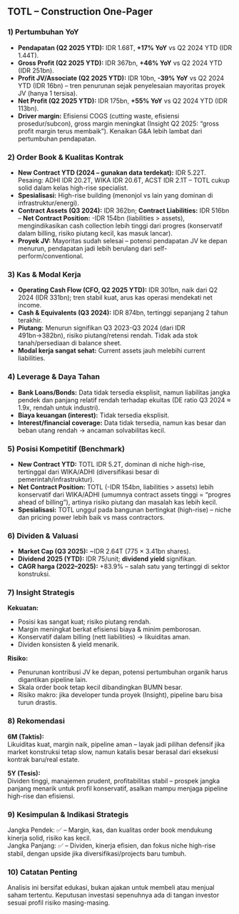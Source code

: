 ## TOTL – Construction One-Pager

### 1) Pertumbuhan YoY
- **Pendapatan (Q2 2025 YTD):** IDR 1.68T, **+17% YoY** vs Q2 2024 YTD (IDR 1.44T).
- **Gross Profit (Q2 2025 YTD):** IDR 367bn, **+46% YoY** vs Q2 2024 YTD (IDR 251bn).
- **Profit JV/Associate (Q2 2025 YTD):** IDR 10bn, **-39% YoY** vs Q2 2024 YTD (IDR 16bn) – tren penurunan sejak penyelesaian mayoritas proyek JV (hanya 1 tersisa).
- **Net Profit (Q2 2025 YTD):** IDR 175bn, **+55% YoY** vs Q2 2024 YTD (IDR 113bn).
- **Driver margin:** Efisiensi COGS (cutting waste, efisiensi prosedur/subcon), gross margin meningkat (Insight Q2 2025: “gross profit margin terus membaik”). Kenaikan G&A lebih lambat dari pertumbuhan pendapatan.

### 2) Order Book & Kualitas Kontrak
- **New Contract YTD (2024 – gunakan data terdekat):** IDR 5.22T. Pesaing: ADHI IDR 20.2T, WIKA IDR 20.6T, ACST IDR 2.1T – TOTL cukup solid dalam kelas high-rise specialist.
- **Spesialisasi:** High-rise building (menonjol vs lain yang dominan di infrastruktur/energi).
- **Contract Assets (Q3 2024):** IDR 362bn; **Contract Liabilities:** IDR 516bn – **Net Contract Position:** -IDR 154bn (liabilities > assets), mengindikasikan cash collection lebih tinggi dari progres (konservatif dalam billing, risiko piutang kecil, kas masuk lancar).
- **Proyek JV:** Mayoritas sudah selesai – potensi pendapatan JV ke depan menurun, pendapatan jadi lebih berulang dari self-perform/conventional.

### 3) Kas & Modal Kerja
- **Operating Cash Flow (CFO, Q2 2025 YTD):** IDR 301bn, naik dari Q2 2024 (IDR 331bn); tren stabil kuat, arus kas operasi mendekati net income.
- **Cash & Equivalents (Q3 2024):** IDR 874bn, tertinggi sepanjang 2 tahun terakhir.
- **Piutang:** Menurun signifikan Q3 2023-Q3 2024 (dari IDR 491bn→382bn), risiko piutang/retensi rendah. Tidak ada stok tanah/persediaan di balance sheet.
- **Modal kerja sangat sehat:** Current assets jauh melebihi current liabilities.

### 4) Leverage & Daya Tahan
- **Bank Loans/Bonds:** Data tidak tersedia eksplisit, namun liabilitas jangka pendek dan panjang relatif rendah terhadap ekuitas (DE ratio Q3 2024 ≈ 1.9x, rendah untuk industri).
- **Biaya keuangan (interest):** Tidak tersedia eksplisit.
- **Interest/financial coverage:** Data tidak tersedia, namun kas besar dan beban utang rendah → ancaman solvabilitas kecil.

### 5) Posisi Kompetitif (Benchmark)
- **New Contract YTD:** TOTL IDR 5.2T, dominan di niche high-rise, tertinggal dari WIKA/ADHI (diversifikasi besar di pemerintah/infrastruktur).
- **Net Contract Position:** TOTL (-IDR 154bn, liabilities > assets) lebih konservatif dari WIKA/ADHI (umumnya contract assets tinggi = “progres ahead of billing”), artinya risiko piutang dan masalah kas lebih kecil.
- **Spesialisasi:** TOTL unggul pada bangunan bertingkat (high-rise) – niche dan pricing power lebih baik vs mass contractors.

### 6) Dividen & Valuasi
- **Market Cap (Q3 2025):** ~IDR 2.64T (775 × 3.41bn shares).
- **Dividend 2025 (YTD):** IDR 75/unit; **dividend yield** signifikan.
- **CAGR harga (2022–2025):** +83.9% – salah satu yang tertinggi di sektor konstruksi.

### 7) Insight Strategis
**Kekuatan:**
- Posisi kas sangat kuat; risiko piutang rendah.
- Margin meningkat berkat efisiensi biaya & minim pemborosan.
- Konservatif dalam billing (nett liabilities) → likuiditas aman.
- Dividen konsisten & yield menarik.

**Risiko:**
- Penurunan kontribusi JV ke depan, potensi pertumbuhan organik harus digantikan pipeline lain.
- Skala order book tetap kecil dibandingkan BUMN besar.
- Risiko makro: jika developer tunda proyek (Insight), pipeline baru bisa turun drastis.

### 8) Rekomendasi
**6M (Taktis):**  
Likuiditas kuat, margin naik, pipeline aman – layak jadi pilihan defensif jika market konstruksi tetap slow, namun katalis besar berasal dari eksekusi kontrak baru/real estate.

**5Y (Tesis):**  
Dividen tinggi, manajemen prudent, profitabilitas stabil – prospek jangka panjang menarik untuk profil konservatif, asalkan mampu menjaga pipeline high-rise dan efisiensi.

### 9) Kesimpulan & Indikasi Strategis
Jangka Pendek: ✅  – Margin, kas, dan kualitas order book mendukung kinerja solid, risiko kas kecil.  
Jangka Panjang: ✅ – Dividen, kinerja efisien, dan fokus niche high-rise stabil, dengan upside jika diversifikasi/projects baru tumbuh.

### 10) Catatan Penting
Analisis ini bersifat edukasi, bukan ajakan untuk membeli atau menjual saham tertentu. Keputusan investasi sepenuhnya ada di tangan investor sesuai profil risiko masing-masing.